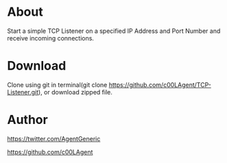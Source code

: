 # About
Start a simple TCP Listener on a specified IP Address and Port Number and receive incoming connections. 
# Download
Clone using git in terminal(git clone https://github.com/c00LAgent/TCP-Listener.git), or download zipped file.
# Author
https://twitter.com/AgentGeneric

https://github.com/c00LAgent
